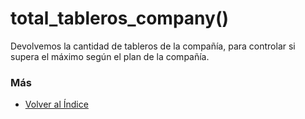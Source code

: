 # total_tableros_company()

Devolvemos la cantidad de tableros de la compañía, para controlar si supera el máximo según el plan de la compañía.

### Más

  * [Volver al Índice](./index.md)
